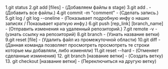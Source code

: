 1.git status
2.git add [files] - (Добавляем файлы в stage)
3.git add . - (Добавить все файлы.)
4.git commit -m "comment" - (Сделать запись.)
5.git log / git log --oneline - (Показывает подробную инфу о наших записях / Показывает краткую инфу.)
6.git push [rep_link] [branch_name] - (Отправить изменения на удаленный репозиторий.)
7.git remote -v - (узнать ссылку на репозиторий)
8.git branch - (Узнать название ветки) 
9.git reset [file] - (Удалить файл из промежуточной области) 
10.git diff - (Данная команда позволяет просмотреть просмотреть те строки которые мы добавляли, либо изменяли)
11.git reset --hard - (Отменяет сделанные изминения)
12. git branch [название ветки] - (Создать ветку)
13. git checkout [название ветки] - (Переключиться на другую ветку)